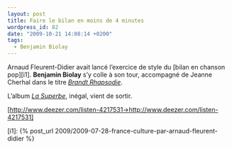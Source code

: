 ```yaml
---
layout: post
title: Faire le bilan en moins de 4 minutes
wordpress_id: 82
date: "2009-10-21 14:08:14 +0200"
tags:
  - Benjamin Biolay
---
```


Arnaud Fleurent-Didier avait lancé l’exercice de style du [bilan en chanson
pop][i1]. **Benjamin Biolay** s’y colle à son tour, accompagné de Jeanne Cherhal
dans le titre [_Brandt Rhapsodie_][1].

L’album [_La Superbe_][2], inégal, vient de sortir.

[http://www.deezer.com/listen-4217531->http://www.deezer.com/listen-4217531]

[i1]: {% post_url 2009/2009-07-28-france-culture-par-arnaud-fleurent-didier %}

[1]:
  https://song.link/fr/i/330983828
  "Brandt Rhapsodie, de Benjamin Biolay et Jeanne Cherhal"
[2]: https://album.link/fr/i/330983609 "La Superbe, de Benjamin Biolay"
